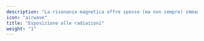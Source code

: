 ```yaml
---
description: "La risonanza magnetica offre spesso (ma non sempre) immagini equivalenti o migliori rispetto ai raggi X e alla tomografia computerizzata (CT), senza esporre il corpo alle radiazioni."
icon: "airwave"
title: "Esposizione alle radiazioni"
weight: "1"
---
```



